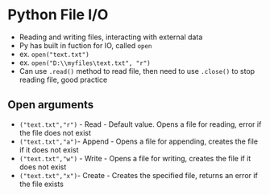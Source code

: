 # Python File I/O

- Reading and writing files, interacting with external data
- Py has built in fuction for IO, called `open`
- ex. `open("text.txt")`
- ex. `open("D:\\myfiles\text.txt", "r")`
- Can use `.read()` method to read file, then need to use `.close()` to stop reading file, good practice

## Open arguments

- `("text.txt","r")` - Read - Default value. Opens a file for reading, error if the file does not exist
- `("text.txt","a")`- Append - Opens a file for appending, creates the file if it does not exist
- `("text.txt","w")` - Write - Opens a file for writing, creates the file if it does not exist
- `("text.txt","x")`- Create - Creates the specified file, returns an error if the file exists
